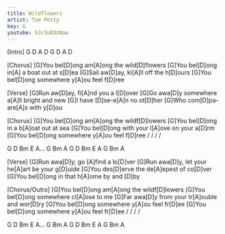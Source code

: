 ```yaml
---
title: Wildflowers
artist: Tom Petty
key: G
youtube: 5Jr3uKOzNaw
---
```


[Intro]
G  D   A   D
G  D   A   D

[Chorus]
[G]You bel[D]ong am[A]ong the wild[D]flowers
[G]You bel[D]ong in[A] a boat out at s[D]ea
[G]Sail aw[D]ay, ki[A]ll off the h[D]ours
[G]You bel[D]ong somewhere y[A]ou feel f[D]ree

[Verse]
[G]Run aw[D]ay, fi[A]nd you a l[D]over
[G]Go awa[D]y somewhere a[A]ll bright and new
[G]I have [D]se-e[A]n no ot[D]her
[G]Who com[D]pa-are[A]s with y[D]ou

[Chorus]
[G]You bel[D]ong am[A]ong the wildf[D]lowers
[G]You bel[D]ong in a b[A]oat out at sea
[G]You bel[D]ong with your l[A]ove on your a[D]rm
[G]You bel[D]ong somewhere y[A]ou feel f[D]ree / / / /

G D Bm E A… 
G   Bm   A
G D Bm E A
G   Bm   A

[Verse]
[G]Run awa[D]y, go [A]find a lo[D]ver
[G]Run awa[D]y, let your he[A]art be your g[D]uide
[G]You des[D]erve the de[A]epest of co[D]ver
[G]You bel[D]ong in that h[A]ome by and [D]by

[Chorus/Outro]
[G]You bel[D]ong am[A]ong the wildf[D]lowers
[G]You bel[D]ong somewhere cl[A]ose to me
[G]Far awa[D]y from your tr[A]ouble and wor[D]ry
[G]You bel[D]ong somewhere y[A]ou feel fr[D]ee
[G]You bel[D]ong somewhere y[A]ou feel fr[D]ee / / / /

G D Bm E A… 
G   Bm   A
G D Bm E A
G   Bm   A
